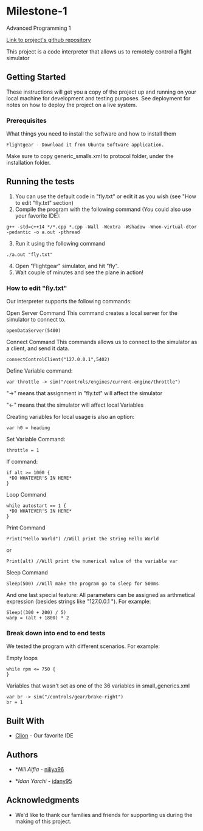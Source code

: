 # Milestone-1
Advanced Programming 1

[Link to project's github repository](https://github.com/Idany95/Milestone-1)

This project is a code interpreter that allows us to remotely control a flight simulator

## Getting Started

These instructions will get you a copy of the project up and running on your local machine for development and testing purposes. See deployment for notes on how to deploy the project on a live system.

### Prerequisites

What things you need to install the software and how to install them

```
Flightgear - Download it from Ubuntu Software application. 
```
Make sure to copy generic_smalls.xml to protocol folder, under the installation folder.
 
## Running the tests

1. You can use the default code in "fly.txt" or edit it as you wish (see "How to edit "fly.txt" section)
2. Compile the program with the following command (You could also use your favorite IDE):
```
g++ -std=c++14 */*.cpp *.cpp -Wall -Wextra -Wshadow -Wnon-virtual-dtor -pedantic -o a.out -pthread
```
3. Run it using the following command
```
./a.out "fly.txt"
```
4. Open "Flightgear" simulator, and hit "fly".
5. Wait couple of minutes and see the plane in action!

### How to edit "fly.txt"

Our interpreter supports the following commands:

Open Server Command
This command creates a local server for the simulator to connect to.
```
openDataServer(5400)
```

Connect Command
This commands allows us to connect to the simulator as a client, and send it data.
```
connectControlClient("127.0.0.1",5402)
```

Define Variable command:
```
var throttle -> sim("/controls/engines/current-engine/throttle")
```
"->" means that assignment in "fly.txt" will affect the simulator

"<-" means that the simulator will affect local Variables

Creating variables for local usage is also an option:
```
var h0 = heading
```

Set Variable Command:
```
throttle = 1
```

If command:
```
if alt >= 1000 {
 *DO WHATEVER'S IN HERE*
}
```

Loop Command
```
while autostart == 1 {
 *DO WHATEVER'S IN HERE*
}
```

Print Command
```
Print("Hello World") //Will print the string Hello World
```
or
```
Print(alt) //Will print the numerical value of the variable var
```

Sleep Command
```
Sleep(500) //Will make the program go to sleep for 500ms
```

And one last special feature:
All parameters can be assigned as arthmetical expression (besides strings like "127.0.0.1
"). For example:
```
Sleep((300 + 200) / 5)
warp = (alt + 1800) * 2
```

### Break down into end to end tests

We tested the program with different scenarios. For example:

Empty loops
```
while rpm <= 750 {
}
```

Variables that wasn't set as one of the 36 variables in small_generics.xml
```
var br -> sim("/controls/gear/brake-right")
br = 1
```

## Built With

* [Clion](https://www.jetbrains.com/clion/) - Our favorite IDE

## Authors

* **Nili Alfia* - [niliya96](https://github.com/niliya96)

* **Idan Yarchi* - [idany95](https://github.com/Idany95)

## Acknowledgments

* We'd like to thank our families and friends for supporting us during the making of this project.
